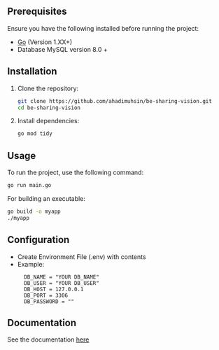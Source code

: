 
## Prerequisites
Ensure you have the following installed before running the project:
- [Go](https://golang.org/doc/install) (Version 1.XX+)
- Database MySQL version 8.0 +

## Installation
1. Clone the repository:
   ```sh
   git clone https://github.com/ahadimuhsin/be-sharing-vision.git
   cd be-sharing-vision
   ```
2. Install dependencies:
   ```sh
   go mod tidy
   ```

## Usage
To run the project, use the following command:
```sh
go run main.go
```

For building an executable:
```sh
go build -o myapp
./myapp
```

## Configuration
- Create Environment File (.env) with contents
- Example:
  ```
    DB_NAME = "YOUR DB_NAME"
    DB_USER = "YOUR DB_USER"
    DB_HOST = 127.0.0.1
    DB_PORT = 3306
    DB_PASSWORD = ""
  ```

## Documentation
See the documentation [here](https://documenter.getpostman.com/view/10026548/2sAYXBEyS6)


